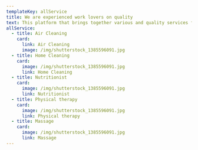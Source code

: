 ```yaml
---
templateKey: allService
title: We are experienced work lovers on quality
text: This platform that brings together various and quality services for you.
allService:
  - title: Air Cleaning
    card:
      link: Air Cleaning
      image: /img/shutterstock_1385596091.jpg
  - title: Home Cleaning
    card:
      image: /img/shutterstock_1385596091.jpg
      link: Home Cleaning
  - title: Nutritionist
    card:
      image: /img/shutterstock_1385596091.jpg
      link: Nutritionist
  - title: Physical therapy
    card:
      image: /img/shutterstock_1385596091.jpg
      link: Physical therapy
  - title: Massage
    card:
      image: /img/shutterstock_1385596091.jpg
      link: Massage
---
```

